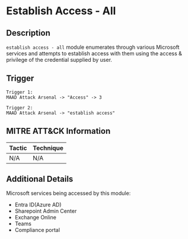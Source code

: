 # Establish Access - All

## Description
`establish access - all` module enumerates through various Microsoft services and attempts to establish access with them using the access & privilege of the credential supplied by user.

## Trigger
```
Trigger 1:
MAAD Attack Arsenal -> "Access" -> 3

Trigger 2:
MAAD Attack Arsenal -> "establish access"
```

## MITRE ATT&CK Information

| Tactic | Technique |
| ------ | --------- |
| N/A    | N/A       |

## Additional Details
Microsoft services being accessed by this module:

* Entra ID(Azure AD)
* Sharepoint Admin Center
* Exchange Online
* Teams
* Compliance portal